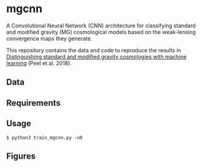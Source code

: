 # mgcnn

A Convolutional Neural Network (CNN) architecture for classifying standard and modified gravity (MG) cosmological models based on the weak-lensing convergence maps they generate.

This repository contains the data and code to reproduce the results in [Distinguishing standard and modified gravity cosmologies with machine learning](https://arxiv.org/abs/1810.11030) (Peel et al. 2018).

## Data

## Requirements

## Usage

```shell
$ python3 train_mgcnn.py -n0
```

## Figures
